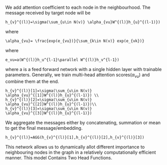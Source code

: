 We add attention coefficient to each node in the neighbourhood.
 The message received by target node will be
 
    h_{v}^{(l)}=\sigma(\sum_{u\in N(v)} \alpha_{vu}W^{(l)}h_{u}^{(l-1)})

where

    \alpha_{vu}= \frac{exp(e_{vu})}{\sum_{k\in N(v)} exp(e_{vk})}

where 

    e_vu=a(W^{(l)}h_u^{l-1}\parallel W^{(l)}h_v^{l-1})

where
a is a feed forward network with a single hidden layer with trainable parameters.
Generally, we train multi-head attention scores($\alpha_{vu}$) and combine them at the end.


    h_{v}^{(l)}[1]=\sigma(\sum_{u\in N(v)} \alpha_{vu}^{[1]}W^{(l)}h_{u}^{(l-1)}) \\
    h_{v}^{(l)}[2]=\sigma(\sum_{u\in N(v)} \alpha_{vu}^{[2]}W^{(l)}h_{u}^{(l-1)})\\
    h_{v}^{(l)}[3]=\sigma(\sum_{u\in N(v)} \alpha_{vu}^{[3]}W^{(l)}h_{u}^{(l-1)})

We aggregate the messages either by concatenating, summation or mean to get the final message/embedding.

    h_{v}^{(l)}=AGG(h_{v}^{(l)}[1],h_{v}^{(l)}[2],h_{v}^{(l)}[3])

This network allows us to dynamically allot different importance to neighbouring nodes in the graph in a relatively computationally efficient manner.
This model Contains Two Head Functions.
